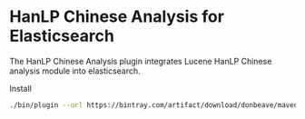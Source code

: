 HanLP Chinese Analysis for Elasticsearch
========================================

The HanLP Chinese Analysis plugin integrates Lucene HanLP Chinese analysis module into elasticsearch.

Install

```bash
./bin/plugin --url https://bintray.com/artifact/download/donbeave/maven/org/elasticsearch/elasticsearch-analysis-hanlp/0.1.0/elasticsearch-analysis-hanlp-0.1.0.zip --install analysis-hanlp
```
